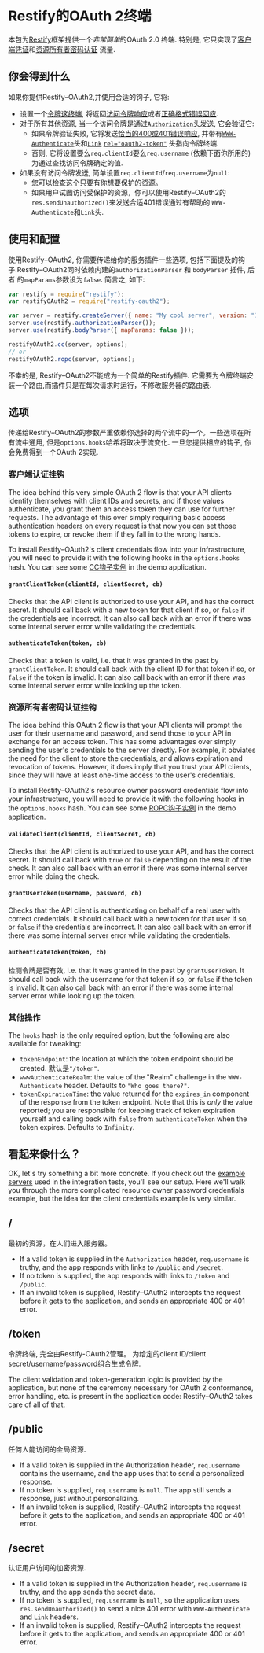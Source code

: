 # Restify的OAuth 2终端

本包为[Restify][]框架提供一个*非常简单*的OAuth 2.0 终端. 特别是, 它只实现了[客户端凭证][cc]和[资源所有者密码认证][ropc] 流量.

## 你会得到什么

如果你提供Restify–OAuth2,并使用合适的钩子, 它将:

* 设置一个[令牌这终端][token endpoint], 将返回[访问令牌响应][token-endpoint-success]或者[正确格式错误回应][token-endpoint-error].
* 对于所有其他资源, 当一个访问令牌是[通过`Authorization`头发送][send-token], 它会验证它:
  * 如果令牌验证失败, 它将发送[恰当的400或401错误响应][token-usage-error], 并带有[`WWW-Authenticate`][www-authenticate]头和[`Link`][web-linking] [`rel="oauth2-token"`][oauth2-token-rel]
    头指向令牌终端.
  * 否则, 它将设置要么`req.clientId`要么`req.username` (依赖下面你所用的)为通过查找访问令牌确定的值.
* 如果没有访问令牌发送, 简单设置`req.clientId`/`req.username`为`null`:
  * 您可以检查这个只要有你想要保护的资源。
  * 如果用户试图访问受保护的资源，你可以使用Restify–OAuth2的`res.sendUnauthorized()`来发送合适401错误通过有帮助的 `WWW-Authenticate`和`Link`头.

## 使用和配置

使用Restify–OAuth2, 你需要传递给你的服务插件一些选项, 包括下面提及的钩子.Restify–OAuth2同时依赖内建的`authorizationParser` 和 `bodyParser` 插件, 后者 的`mapParams`参数设为`false`. 简言之, 如下:

```js
var restify = require("restify");
var restifyOAuth2 = require("restify-oauth2");

var server = restify.createServer({ name: "My cool server", version: "1.0.0" });
server.use(restify.authorizationParser());
server.use(restify.bodyParser({ mapParams: false }));

restifyOAuth2.cc(server, options);
// or
restifyOAuth2.ropc(server, options);
```

不幸的是, Restify–OAuth2不能成为一个简单的Restify插件. 它需要为令牌终端安装一个路由,而插件只是在每次请求时运行，不修改服务器的路由表.

## 选项

传递给Restify–OAuth2的参数严重依赖你选择的两个流中的一个。一些选项在所有流中通用, 但是`options.hooks`哈希将取决于流变化. 一旦您提供相应的钩子, 你会免费得到一个OAuth 2实现.

### 客户端认证挂钩

The idea behind this very simple OAuth 2 flow is that your API clients identify themselves with client IDs and secrets,
and if those values authenticate, you grant them an access token they can use for further requests. The advantage of
this over simply requiring basic access authentication headers on every request is that now you can set those tokens to
expire, or revoke them if they fall in to the wrong hands.

To install Restify–OAuth2's client credentials flow into your infrastructure, you will need to provide it with the
following hooks in the `options.hooks` hash. You can see some [CC钩子实例][example CC hooks] in the demo application.

#### `grantClientToken(clientId, clientSecret, cb)`

Checks that the API client is authorized to use your API, and has the correct secret. It should call back with a new
token for that client if so, or `false` if the credentials are incorrect. It can also call back with an error if there
was some internal server error while validating the credentials.

#### `authenticateToken(token, cb)`

Checks that a token is valid, i.e. that it was granted in the past by `grantClientToken`. It should call back with the
client ID for that token if so, or `false` if the token is invalid. It can also call back with an error if there
was some internal server error while looking up the token.

### 资源所有者密码认证挂钩

The idea behind this OAuth 2 flow is that your API clients will prompt the user for their username and password, and
send those to your API in exchange for an access token. This has some advantages over simply sending the user's
credentials to the server directly. For example, it obviates the need for the client to store the credentials, and
allows expiration and revocation of tokens. However, it does imply that you trust your API clients, since they will
have at least one-time access to the user's credentials.

To install Restify–OAuth2's resource owner password credentials flow into your infrastructure, you will need to
provide it with the following hooks in the `options.hooks` hash. You can see some [ROPC钩子实例][example ROPC hooks] in the demo
application.

#### `validateClient(clientId, clientSecret, cb)`

Checks that the API client is authorized to use your API, and has the correct secret. It should call back with `true`
or `false` depending on the result of the check. It can also call back with an error if there was some internal server
error while doing the check.

#### `grantUserToken(username, password, cb)`

Checks that the API client is authenticating on behalf of a real user with correct credentials. It should call back
with a new token for that user if so, or `false` if the credentials are incorrect. It can also call back with an error
if there was some internal server error while validating the credentials.

#### `authenticateToken(token, cb)`

检测令牌是否有效, i.e. that it was granted in the past by `grantUserToken`. It should call back with the
username for that token if so, or `false` if the token is invalid. It can also call back with an error if there
was some internal server error while looking up the token.

### 其他操作

The `hooks` hash is the only required option, but the following are also available for tweaking:

* `tokenEndpoint`: the location at which the token endpoint should be created. 默认是`"/token"`.
* `wwwAuthenticateRealm`: the value of the "Realm" challenge in the `WWW-Authenticate` header. Defaults to
  `"Who goes there?"`.
* `tokenExpirationTime`: the value returned for the `expires_in` component of the response from the token endpoint.
  Note that this is *only* the value reported; you are responsible for keeping track of token expiration yourself and
  calling back with `false` from `authenticateToken` when the token expires. Defaults to `Infinity`.

## 看起来像什么？

OK, let's try something a bit more concrete. If you check out the [example servers][] used in the integration tests,
you'll see our setup. Here we'll walk you through the more complicated resource owner password credentials example,
but the idea for the client credentials example is very similar.

## /

最初的资源，在人们进入服务器。

* If a valid token is supplied in the `Authorization` header, `req.username` is truthy, and the app responds with
  links to `/public` and `/secret`.
* If no token is supplied, the app responds with links to `/token` and `/public`.
* If an invalid token is supplied, Restify–OAuth2 intercepts the request before it gets to the application, and sends
  an appropriate 400 or 401 error.

## /token

令牌终端, 完全由Restify-OAuth2管理。 为给定的client ID/client secret/username/password组合生成令牌.

The client validation and token-generation logic is provided by the application, but none of the ceremony necessary for
OAuth 2 conformance, error handling, etc. is present in the application code: Restify–OAuth2 takes care of all of that.

## /public

任何人能访问的全局资源.

* If a valid token is supplied in the Authorization header, `req.username` contains the username, and the app uses
  that to send a personalized response.
* If no token is supplied, `req.username` is `null`. The app still sends a response, just without personalizing.
* If an invalid token is supplied, Restify–OAuth2 intercepts the request before it gets to the application, and sends
  an appropriate 400 or 401 error.

## /secret

认证用户访问的加密资源.

* If a valid token is supplied in the Authorization header, `req.username` is truthy, and the app sends the secret
  data.
* If no token is supplied, `req.username` is `null`, so the application uses `res.sendUnauthorized()` to send a nice
  401 error with `WWW-Authenticate` and `Link` headers.
* If an invalid token is supplied, Restify–OAuth2 intercepts the request before it gets to the application, and sends
  an appropriate 400 or 401 error.

[Restify]: http://mcavage.github.com/node-restify/
[cc]: http://tools.ietf.org/html/rfc6749#section-1.3.4
[ropc]: http://tools.ietf.org/html/rfc6749#section-1.3.3
[token endpoint]: http://tools.ietf.org/html/rfc6749#section-3.2
[token-endpoint-success]: http://tools.ietf.org/html/rfc6749#section-5.1
[token-endpoint-error]: http://tools.ietf.org/html/rfc6749#section-5.2
[send-token]: http://tools.ietf.org/html/rfc6750#section-2.1
[token-usage-error]: http://tools.ietf.org/html/rfc6750#section-3.1
[oauth2-token-rel]: http://tools.ietf.org/html/draft-wmills-oauth-lrdd-07#section-3.2
[web-linking]: http://tools.ietf.org/html/rfc5988
[www-authenticate]: http://tools.ietf.org/html/rfc2617#section-3.2.1
[example ROPC hooks]: https://github.com/domenic/restify-oauth2/blob/master/examples/ropc/hooks.js
[example CC hooks]: https://github.com/domenic/restify-oauth2/blob/master/examples/cc/hooks.js
[example servers]: https://github.com/domenic/restify-oauth2/tree/master/examples
